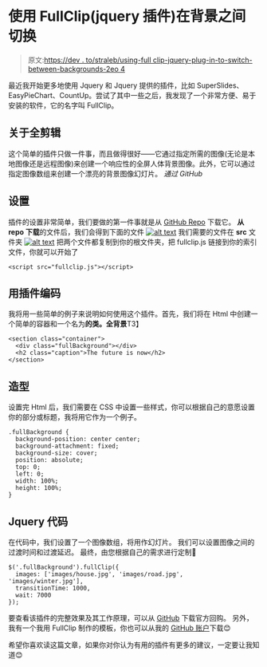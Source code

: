 # 使用 FullClip(jquery 插件)在背景之间切换

> 原文:[https://dev . to/straleb/using-full clip-jquery-plug-in-to-switch-between-backgrounds-2eo 4](https://dev.to/straleb/using-fullclip-jquery-plug-in-to-switch-between-backgrounds-2eo4)

最近我开始更多地使用 Jquery 和 Jquery 提供的插件，比如 SuperSlides、EasyPieChart、CountUp。尝试了其中一些之后，我发现了一个非常方便、易于安装的软件，它的名字叫 FullClip。

## [](#about-full-clip)关于全剪辑

这个简单的插件只做一件事，而且做得很好——它通过指定所需的图像(无论是本地图像还是远程图像)来创建一个响应性的全屏人体背景图像。此外，它可以通过指定图像数组来创建一个漂亮的背景图像幻灯片。
*通过 GitHub*

## [](#set-up)设置

插件的设置非常简单，我们要做的第一件事就是从 [GitHub Repo](https://github.com/bdimitrovski/full_clip) 下载它。
**从 repo 下载**的文件后，我们会得到下面的文件
[![alt text](../Images/ebea08b7f28e411b8396c738f92720d4.png)](https://res.cloudinary.com/practicaldev/image/fetch/s--vcmNnsVe--/c_limit%2Cf_auto%2Cfl_progressive%2Cq_auto%2Cw_880/https://i.ibb.co/qghJSFj/prvi-Screnshot.png) 
我们需要的文件在 **src** 文件夹
[![alt text](../Images/50157e31caa4f21964a39409325b0aeb.png)](https://res.cloudinary.com/practicaldev/image/fetch/s--LBWJR4Rm--/c_limit%2Cf_auto%2Cfl_progressive%2Cq_auto%2Cw_880/https://i.ibb.co/HGQMS8p/drugi-Folder-Screnshot.png) 
把两个文件都复制到你的根文件夹，把 fullclip.js 链接到你的索引文件，你就可以开始了

```
<script src="fullclip.js"></script> 
```

## [](#coding-with-the-plugin)用插件编码

我将用一些简单的例子来说明如何使用这个插件。首先，我们将在 Html 中创建一个简单的容器和一个名为**的类。全背景**T3】

```
<section class="container">
  <div class="fullBackground"></div>
  <h2 class="caption">The future is now</h2>
</section> 
```

## [](#styling)造型

设置完 Html 后，我们需要在 CSS 中设置一些样式，你可以根据自己的意愿设置你的部分或标题，我将用它作为一个例子。

```
.fullBackground {
  background-position: center center;
  background-attachment: fixed;
  background-size: cover;
  position: absolute;
  top: 0;
  left: 0;
  width: 100%;
  height: 100%;
} 
```

## [](#jquery-code)Jquery 代码

在代码中，我们设置了一个图像数组，将用作幻灯片。
我们可以设置图像之间的过渡时间和过渡延迟。
最终，由您根据自己的需求进行定制🙂

```
$('.fullBackground').fullClip({
  images: ['images/house.jpg', 'images/road.jpg', 'images/winter.jpg'],
  transitionTime: 1000,
  wait: 7000
}); 
```

要查看该插件的完整效果及其工作原理，可以从 [GitHub](https://github.com/bdimitrovski/full_clip) 下载官方回购。
另外，我有一个我用 FullClip 制作的模板，你也可以从我的 [GitHub 账户](https://github.com/StraleB/Bar-page-template-with-jquery-plugin)下载😊

希望你喜欢读这篇文章，如果你对你认为有用的插件有更多的建议，一定要让我知道😊
